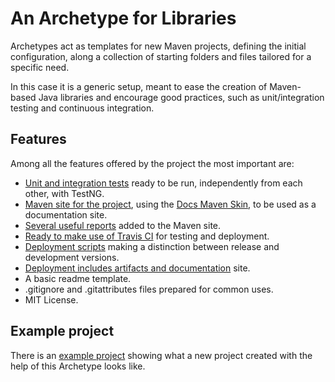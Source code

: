 # An Archetype for Libraries

Archetypes act as templates for new Maven projects, defining the initial configuration, along a collection of starting folders and files tailored for a specific need.

In this case it is a generic setup, meant to ease the creation of Maven-based Java libraries and encourage good practices, such as unit/integration testing and continuous integration.

## Features

Among all the features offered by the project the most important are:

- [Unit and integration tests][tests] ready to be run, independently from each other, with TestNG.
- [Maven site for the project][site], using the [Docs Maven Skin][docs-skin], to be used as a documentation site.
- [Several useful reports][site] added to the Maven site.
- [Ready to make use of Travis CI][travis] for testing and deployment.
- [Deployment scripts][deployment] making a distinction between release and development versions.
- [Deployment includes artifacts and documentation][deployment] site.
- A basic readme template.
- .gitignore and .gitattributes files prepared for common uses.
- MIT License.

## Example project

There is an [example project][example-project] showing what a new project created with the help of this Archetype looks like.

[docs-skin]: https://github.com/Bernardo-MG/docs-maven-skin
[example-project]: https://github.com/Bernardo-MG/library-maven-archetype-example

[deployment]: ./deployment.html
[site]: ./site.html
[tests]: ./tests.html
[travis]: ./travis.html